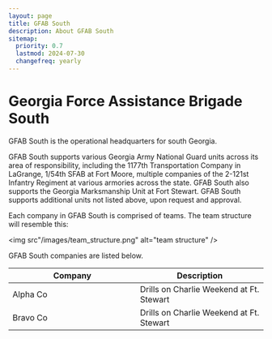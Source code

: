 ```yaml
---
layout: page
title: GFAB South
description: About GFAB South
sitemap:
  priority: 0.7
  lastmod: 2024-07-30
  changefreq: yearly
---
```

<!-- <span class="image center"><img src="{{ "/images/1bde-creat.png" | absolute_url }}" alt="" /></span> -->

# Georgia Force Assistance Brigade South 

GFAB South is the operational headquarters for south Georgia. 

GFAB South supports various Georgia Army National Guard units across its  area of responsibility, including the 1177th Transportation Company in LaGrange, 1/54th SFAB at Fort Moore, multiple companies of the 2-121st Infantry Regiment at various armories across the state. GFAB South also supports the Georgia Marksmanship Unit at Fort Stewart. GFAB South supports additional units not listed above, upon request and approval.

Each company in GFAB South is comprised of teams.  The team structure will resemble this: 

<img src"/images/team_structure.png" alt="team structure" />

GFAB South companies are listed below.

<table style="width: 100%;">
    <thead>
        <tr>
            <th style="width: 50%;">Company</th>
            <th style="width: 50%;">Description</th>
        </tr>
    </thead>
    <tbody>
        <tr>
            <td>Alpha Co</td>
            <td>Drills on Charlie Weekend at Ft. Stewart</td>
        </tr>
        <tr>
            <td>Bravo Co</td>
            <td>Drills on Charlie Weekend at Ft. Stewart</td>
        </tr>
    </tbody>
</table>